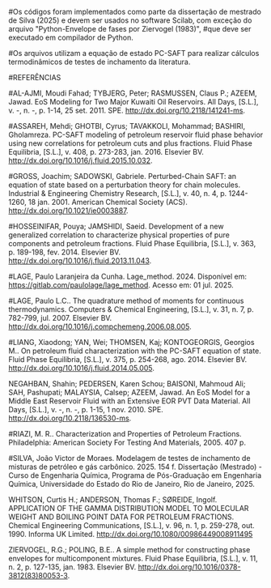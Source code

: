 #Os códigos foram implementados como parte da dissertação de mestrado de Silva (2025) e devem ser usados no software Scilab, com exceção do arquivo "Python-Envelope de fases por Ziervogel (1983)",
#que deve ser executado em compilador de Python.

#Os arquivos utilizam a equação de estado PC-SAFT para realizar cálculos termodinâmicos de testes de inchamento da literatura.

#REFERÊNCIAS

#AL-AJMI, Moudi Fahad; TYBJERG, Peter; RASMUSSEN, Claus P.; AZEEM, Jawad. EoS Modeling for Two Major Kuwaiti Oil Reservoirs. All Days, [S.L.], v. -, n. -, p. 1-14, 25 set. 2011. SPE. http://dx.doi.org/10.2118/141241-ms.

#ASSAREH, Mehdi; GHOTBI, Cyrus; TAVAKKOLI, Mohammad; BASHIRI, Gholamreza. PC-SAFT modeling of petroleum reservoir fluid phase behavior using new correlations for petroleum cuts and plus fractions. Fluid Phase Equilibria, [S.L.], v. 408, p. 273-283, jan. 2016. Elsevier BV. http://dx.doi.org/10.1016/j.fluid.2015.10.032.

#GROSS, Joachim; SADOWSKI, Gabriele. Perturbed-Chain SAFT: an equation of state based on a perturbation theory for chain molecules. Industrial & Engineering Chemistry Research, [S.L.], v. 40, n. 4, p. 1244-1260, 18 jan. 2001. American Chemical Society (ACS). http://dx.doi.org/10.1021/ie0003887.

#HOSSEINIFAR, Pouya; JAMSHIDI, Saeid. Development of a new generalized correlation to characterize physical properties of pure components and petroleum fractions. Fluid Phase Equilibria, [S.L.], v. 363, p. 189-198, fev. 2014. Elsevier BV. http://dx.doi.org/10.1016/j.fluid.2013.11.043.

#LAGE, Paulo Laranjeira da Cunha. Lage_method. 2024. Disponível em: https://gitlab.com/paulolage/lage_method. Acesso em: 01 jul. 2025.

#LAGE, Paulo L.C.. The quadrature method of moments for continuous thermodynamics. Computers & Chemical Engineering, [S.L.], v. 31, n. 7, p. 782-799, jul. 2007. Elsevier BV. http://dx.doi.org/10.1016/j.compchemeng.2006.08.005.

#LIANG, Xiaodong; YAN, Wei; THOMSEN, Kaj; KONTOGEORGIS, Georgios M.. On petroleum fluid characterization with the PC-SAFT equation of state. Fluid Phase Equilibria, [S.L.], v. 375, p. 254-268, ago. 2014. Elsevier BV. http://dx.doi.org/10.1016/j.fluid.2014.05.005.

NEGAHBAN, Shahin; PEDERSEN, Karen Schou; BAISONI, Mahmoud Ali; SAH, Pashupati; MALAYSIA, Calsep; AZEEM, Jawad. An EoS Model for a Middle East Reservoir Fluid with an Extensive EOR PVT Data Material. All Days, [S.L.], v. -, n. -, p. 1-15, 1 nov. 2010. SPE. http://dx.doi.org/10.2118/136530-ms.

#RIAZI, M. R.. Characterization and Properties of Petroleum Fractions. Philadelphia: American Society For Testing And Materials, 2005. 407 p.

#SILVA, João Victor de Moraes. Modelagem de testes de inchamento de misturas de petróleo e gás carbônico. 2025. 154 f. Dissertação (Mestrado) - Curso de Engenharia Química, Programa de Pós-Graduação em Engenharia Química, Universidade do Estado do Rio de Janeiro, Rio de Janeiro, 2025.

WHITSON, Curtis H.; ANDERSON, Thomas F.; SØREIDE, Ingolf. APPLICATION OF THE GAMMA DISTRIBUTION MODEL TO MOLECULAR WEIGHT AND BOILING POINT DATA FOR PETROLEUM FRACTIONS. Chemical Engineering Communications, [S.L.], v. 96, n. 1, p. 259-278, out. 1990. Informa UK Limited. http://dx.doi.org/10.1080/00986449008911495

ZIERVOGEL, R.G.; POLING, B.E.. A simple method for constructing phase envelopes for multicomponent mixtures. Fluid Phase Equilibria, [S.L.], v. 11, n. 2, p. 127-135, jan. 1983. Elsevier BV. http://dx.doi.org/10.1016/0378-3812(83)80053-3.

